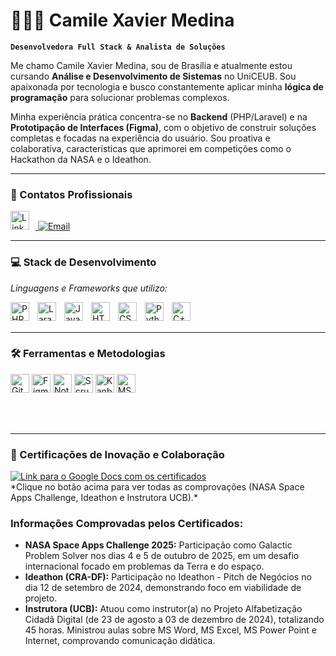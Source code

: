 # 👩🏻‍💻 Camile Xavier Medina

**`Desenvolvedora Full Stack & Analista de Soluções`**

Me chamo Camile Xavier Medina, sou de Brasília e atualmente estou cursando **Análise e Desenvolvimento de Sistemas** no UniCEUB. Sou apaixonada por tecnologia e busco constantemente aplicar minha **lógica de programação** para solucionar problemas complexos.

Minha experiência prática concentra-se no **Backend** (PHP/Laravel) e na **Prototipação de Interfaces (Figma)**, com o objetivo de construir soluções completas e focadas na experiência do usuário. Sou proativa e colaborativa, características que aprimorei em competições como o Hackathon da NASA e o Ideathon.

---

### 🔗 Contatos Profissionais

<p align="left">
    <a href="https://www.linkedin.com/in/camile-medina">
        <img alt="LinkedIn" title="Conecte-se no LinkedIn" width="30px" style="padding-right: 10px;" src="https://cdn.jsdelivr.net/gh/devicons/devicon@latest/icons/linkedin/linkedin-original.svg"/>
    </a>
    <a href="mailto:camile.medina25@gmail.com">
        <img 
            alt="Email" 
            title="Entre em contato por Email" 
            src="https://img.shields.io/badge/Email-D14836?style=for-the-badge&logo=gmail&logoColor=white"
        />
    </a>
</p>

---

### 💻 Stack de Desenvolvimento

*Linguagens e Frameworks que utilizo:*
<p align="left">
<img align="left" alt="PHP" title="PHP" width="30px" style="padding-right: 10px;" src="https://cdn.jsdelivr.net/gh/devicons/devicon@latest/icons/php/php-original.svg"/>
<img align="left" alt="Laravel" title="Laravel (Conhecimento)" width="30px" style="padding-right: 10px;" src="https://cdn.jsdelivr.net/gh/devicons/devicon@latest/icons/laravel/laravel-original.svg"/>
<img align="left" alt="JavaScript" title="JavaScript" width="30px" style="padding-right: 10px;" src="https://cdn.jsdelivr.net/gh/devicons/devicon@latest/icons/javascript/javascript-original.svg"/>
<img align="left" alt="HTML" title="HTML" width="30px" style="padding-right: 10px;" src="https://cdn.jsdelivr.net/gh/devicons/devicon@latest/icons/html5/html5-original.svg"/>
<img align="left" alt="CSS" title="CSS" width="30px" style="padding-right: 10px;" src="https://cdn.jsdelivr.net/gh/devicons/devicon@latest/icons/css3/css3-original.svg"/>
<img align="left" alt="Python" title="Python (Básico)" width="30px" style="padding-right: 10px;" src="https://cdn.jsdelivr.net/gh/devicons/devicon@latest/icons/python/python-original.svg"/>
<img align="left" alt="C++" title="C++ (Base Lógica)" width="30px" style="padding-right: 10px;" src="https://cdn.jsdelivr.net/gh/devicons/devicon@latest/icons/cplusplus/cplusplus-original.svg"/>
</p>

<br/>
<br/>

---

### 🛠️ Ferramentas e Metodologias

<p align="left">
<img src="https://img.shields.io/badge/Git-F05032?style=flat-square&logo=git&logoColor=white" alt="Git" title="Git" height="30"/>
<img src="https://img.shields.io/badge/Figma-F24E1E?style=flat-square&logo=figma&logoColor=white" alt="Figma" title="Figma" height="30"/>
<img src="https://img.shields.io/badge/Notion-000000?style=flat-square&logo=notion&logoColor=white" alt="Notion" title="Notion" height="30"/>
<img src="https://img.shields.io/badge/Scrum-3D4A80?style=flat-square&logo=Scrum%20Alliance&logoColor=white" alt="Scrum" title="Scrum" height="30"/>
<img src="https://img.shields.io/badge/Kanban-0052CC?style=flat-square&logo=jira&logoColor=white" alt="Kanban" title="Kanban" height="30"/>
<img src="https://img.shields.io/badge/MS%20Office-D83B01?style=flat-square&logo=microsoft-office&logoColor=white" alt="MS Office" title="MS Office" height="30"/>
</p>

<br/>
<br/>

---

### 🏅 Certificações de Inovação e Colaboração

<p align="left">
    <a href="https://docs.google.com/document/d/1Dih0KJp5dSAaCZE6Ddc79lx77Lxxae8sR-hTfInVQVY/edit?usp=sharing">
        <img 
            src="https://img.shields.io/badge/Acessar%20Certificados-3D9970?style=for-the-badge&logo=googledocs&logoColor=white&labelColor=2C7C5F" 
            alt="Link para o Google Docs com os certificados" 
            title="Clique para ver os certificados (NASA, Ideathon, Instrutora)"
        />
    </a>
    <br>
    *Clique no botão acima para ver todas as comprovações (NASA Space Apps Challenge, Ideathon e Instrutora UCB).*
</p>

### Informações Comprovadas pelos Certificados:

* **NASA Space Apps Challenge 2025:** Participação como Galactic Problem Solver nos dias 4 e 5 de outubro de 2025, em um desafio internacional focado em problemas da Terra e do espaço.
* **Ideathon (CRA-DF):** Participação no Ideathon - Pitch de Negócios no dia 12 de setembro de 2024, demonstrando foco em viabilidade de projeto.
* **Instrutora (UCB):** Atuou como instrutor(a) no Projeto Alfabetização Cidadã Digital (de 23 de agosto a 03 de dezembro de 2024), totalizando 45 horas. Ministrou aulas sobre MS Word, MS Excel, MS Power Point e Internet, comprovando comunicação didática.
